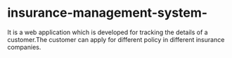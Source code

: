 # insurance-management-system-
It is a web application which is developed for tracking the details of a customer.The customer can apply for different policy in different insurance companies.

